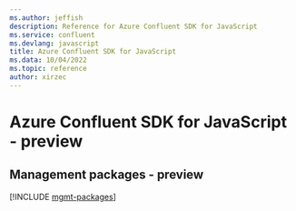 ```yaml
---
ms.author: jeffish
description: Reference for Azure Confluent SDK for JavaScript
ms.service: confluent
ms.devlang: javascript
title: Azure Confluent SDK for JavaScript
ms.data: 10/04/2022
ms.topic: reference
author: xirzec
---
```

# Azure Confluent SDK for JavaScript - preview

## Management packages - preview
[!INCLUDE [mgmt-packages](confluent-mgmt-index.md)]